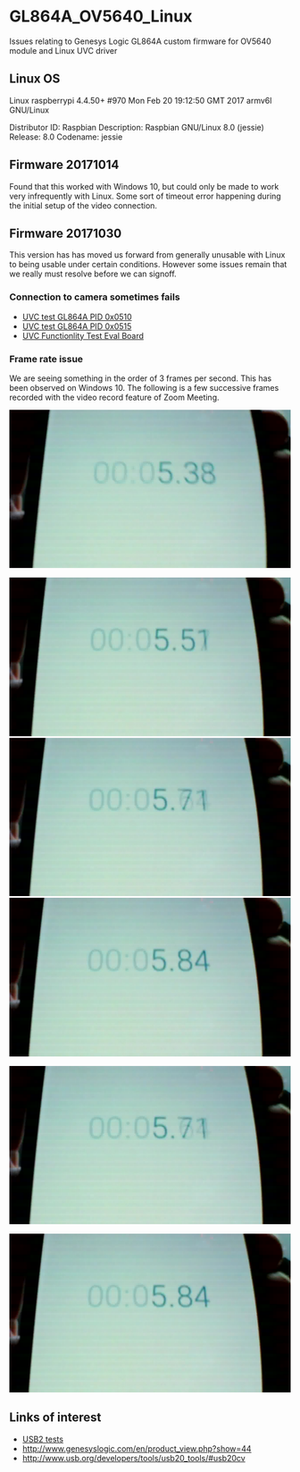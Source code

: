 # GL864A_OV5640_Linux
Issues relating to Genesys Logic GL864A custom firmware for OV5640 module and Linux UVC driver

## Linux OS

Linux raspberrypi 4.4.50+ #970 Mon Feb 20 19:12:50 GMT 2017 armv6l GNU/Linux


Distributor ID:	Raspbian
Description:	Raspbian GNU/Linux 8.0 (jessie)
Release:	8.0
Codename:	jessie

## Firmware 20171014

Found that this worked with Windows 10, but could only be made to work
very infrequently with Linux. Some sort of timeout error happening during
the initial setup of the video connection.

## Firmware 20171030

This version has has moved us forward from generally unusable with Linux
to being usable under certain conditions. However some issues remain that
we really must resolve before we can signoff.

### Connection to camera sometimes fails

 * [UVC test GL864A PID 0x0510](https://jdesbonnet.github.io/projects/GL864/FW_OV5640_B03_ISO_20151030/UVC%20Functionality%20Tests%20-%20Failed%20-%202017-11-12%2012-37-33.html)
 * [UVC test GL864A PID 0x0515](https://jdesbonnet.github.io/projects/GL864/FW_OV5640_B03_ISO_20151030/UVC%20Functionality%20Tests%20-%20Failed%20-%202017-11-12%2012-41-57.html)
 * [UVC Functionlity Test Eval Board](https://jdesbonnet.github.io/projects/GL864/FW_OV5640_B03_ISO_20151030/UVC%20Functionality%20Tests%20-%20Passed%20-%202017-11-12%2012-44-43.html)


### Frame rate issue

We are seeing something in the order of 3 frames per second. This has been
observed on Windows 10. The following is a few successive frames recorded
with the video record feature of Zoom Meeting.

![](./FW_OV5640_B03_ISO_20151030/f010.jpg)

![](./FW_OV5640_B03_ISO_20151030/f011.jpg)
![](./FW_OV5640_B03_ISO_20151030/f012.jpg)
![](./FW_OV5640_B03_ISO_20151030/f013.jpg)


![](./FW_OV5640_B03_ISO_20151030/f012.jpg)

![](./FW_OV5640_B03_ISO_20151030/f013.jpg)


## Links of interest

* [USB2 tests](http://www.usb.org/developers/tools/usb20_tools/#usb20cv)
* http://www.genesyslogic.com/en/product_view.php?show=44
* http://www.usb.org/developers/tools/usb20_tools/#usb20cv

